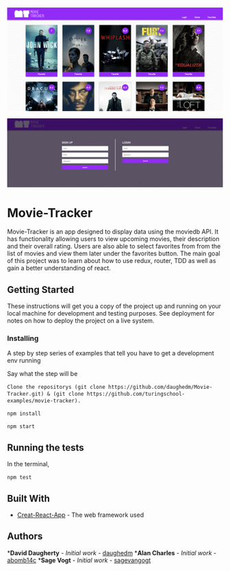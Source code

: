 ![Opening Page](./src/assets/openingscreen.png)

![Login Page](./src/assets/loginscreen.png)


# Movie-Tracker

Movie-Tracker is an app designed to display data using the moviedb API.  It has functionality allowing users to view upcoming movies, their description and their overall rating.  Users are also able to select favorites from from the list of movies and view them later under the favorites button. The main goal of this project was to learn about how to use redux, router, TDD as well as gain a better understanding of react.



## Getting Started

These instructions will get you a copy of the project up and running on your local machine for development and testing purposes. See deployment for notes on how to deploy the project on a live system.


### Installing

A step by step series of examples that tell you have to get a development env running

Say what the step will be

```
Clone the repositorys (git clone https://github.com/daughedm/Movie-Tracker.git) & (git clone https://github.com/turingschool-examples/movie-tracker).
```
```
npm install
```
```
npm start
```

## Running the tests

In the terminal, 

```
npm test
```

## Built With

* [Creat-React-App](https://github.com/facebook/create-react-app) - The web framework used

## Authors

***David Daugherty** - *Initial work* - [daughedm](https://github.com/daughedm)
***Alan Charles** - *Initial work* - [abomb14c](https://github.com/abomb14c)
***Sage Vogt** - *Initial work* - [sagevangogt](https://github.com/sagevangogt)
